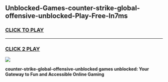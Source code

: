 
## Unblocked-Games-counter-strike-global-offensive-unblocked-Play-Free-ln7ms
<h3>
<a href="https://premium76.site?title=counter-strike-global-offensive-unblocked&ref=20M">CLICK TO PLAY</a></h3>
<hr>

<h3>
<a href="https://premium76.site?title=counter-strike-global-offensive-unblocked&ref=20M">CLICK 2 PLAY</a>
  
</h3>

<a href="https://premium76.site?title=counter-strike-global-offensive-unblocked&ref=19M"><img src="https://clearcache.store/games.png"></a>


**counter-strike-global-offensive-unblocked games unblocked: Your Gateway to Fun and Accessible Online Gaming**
